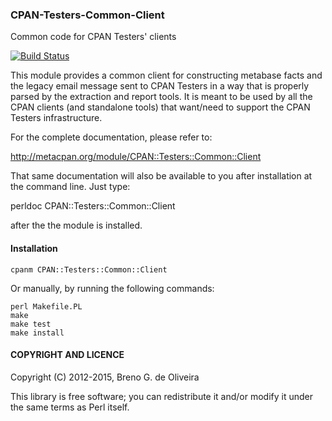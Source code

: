 ### CPAN-Testers-Common-Client ###

Common code for CPAN Testers' clients

[![Build Status](https://travis-ci.org/garu/CPAN-Testers-Common-Client.svg?branch=master)](https://travis-ci.org/garu/CPAN-Testers-Common-Client)

This module provides a common client for constructing metabase facts and
the legacy email message sent to CPAN Testers in a way that is properly
parsed by the extraction and report tools. It is meant to be used by all
the CPAN clients (and standalone tools) that want/need to support the
CPAN Testers infrastructure.

For the complete documentation, please refer to:

   http://metacpan.org/module/CPAN::Testers::Common::Client

That same documentation will also be available to you after installation
at the command line. Just type:

   perldoc CPAN::Testers::Common::Client

after the the module is installed.


#### Installation ####

    cpanm CPAN::Testers::Common::Client

Or manually, by running the following commands:

	perl Makefile.PL
	make
	make test
	make install


#### COPYRIGHT AND LICENCE ####

Copyright (C) 2012-2015, Breno G. de Oliveira

This library is free software; you can redistribute it and/or modify
it under the same terms as Perl itself.
